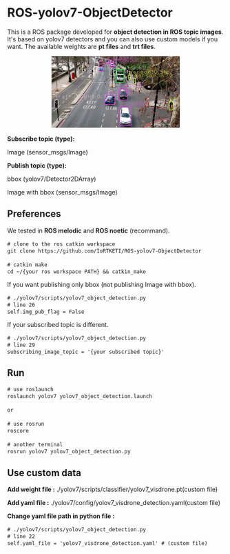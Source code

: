 # ROS-yolov7-ObjectDetector
This is a ROS package developed for **object detection in ROS topic images**. It's based on yolov7 detectors and you can also use custom models if you want. The available weights are **pt files** and **trt files**.

<div align="center">
    <a href="./">
        <img src="./yolov7/scripts/runs/detect/test.JPG" width="59%"/>
    </a>
</div>

**Subscribe topic (type):**

Image (sensor_msgs/Image)

**Publish topic (type):**

bbox (yolov7/Detector2DArray)

Image with bbox (sensor_msgs/Image)


## Preferences
We tested in
**ROS melodic** and **ROS noetic** (recommand).

``` shell
# clone to the ros catkin workspace
git clone https://github.com/IoRTKETI/ROS-yolov7-ObjectDetector

# catkin make
cd ~/{your ros workspace PATH} && catkin_make

```


If you want publishing only bbox (not publishing Image with bbox).
``` shell
# ./yolov7/scripts/yolov7_object_detection.py
# line 26
self.img_pub_flag = False
```

If your subscribed topic is different.
``` shell
# ./yolov7/scripts/yolov7_object_detection.py
# line 29
subscribing_image_topic = '{your subscribed topic}'
```




## Run
``` shell
# use roslaunch
roslaunch yolov7 yolov7_object_detection.launch

or

# use rosrun
roscore

# another terminal
rosrun yolov7 yolov7_object_detection.py
```



## Use custom data

**Add weight file :** ./yolov7/scripts/classifier/yolov7_visdrone.pt(custom file)

**Add yaml file :** ./yolov7/config/yolov7_visdrone_detection.yaml(custom file)

**Change yaml file path in python file :**
``` shell
# ./yolov7/scripts/yolov7_object_detection.py
# line 22
self.yaml_file = 'yolov7_visdrone_detection.yaml' # (custom file)
```
